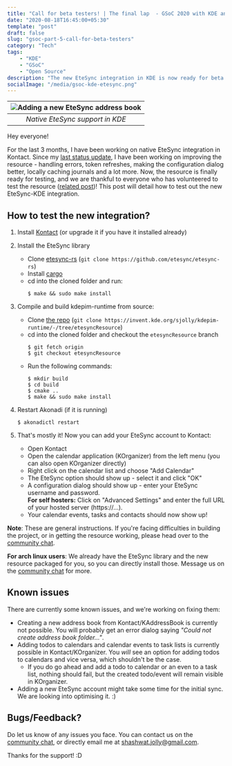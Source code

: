 ```yaml
---
title: "Call for beta testers! | The final lap  - GSoC 2020 with KDE and EteSync [Part 5]"
date: "2020-08-18T16:45:00+05:30"
template: "post"
draft: false
slug: "gsoc-part-5-call-for-beta-testers"
category: "Tech"
tags:
    - "KDE"
    - "GSoC"
    - "Open Source"
description: "The new EteSync integration in KDE is now ready for beta testing!"
socialImage: "/media/gsoc-kde-etesync.png"
---
```


| ![Adding a new EteSync address book](/media/EteSync-resource-visible-logo.png) |
| :----------------------------------------------------------------------------: |
|                        _Native EteSync support in KDE_                         |

Hey everyone!

For the last 3 months, I have been working on native EteSync integration in Kontact. Since my [last status update](https://www.thejollyblog.tech/posts/KDE/gsoc-part-4-adding-etesync-calendars-tasks), I have been working on improving the resource - handling errors, token refreshes, making the configuration dialog better, locally caching journals and a lot more. Now, the resource is finally ready for testing, and we are thankful to everyone who has volunteered to test the resource ([related post](https://blog.etesync.com/gnome-and-kde-integrations-looking-for-beta-testers/))! This post will detail how to test out the new EteSync-KDE integration.

## How to test the new integration?

1. Install [Kontact](https://kde.org/applications/en/office/org.kde.kontact) (or upgrade it if you have it installed already)
2. Install the EteSync library

    - Clone [etesync-rs](https://github.com/etesync/etesync-rs) (`git clone https://github.com/etesync/etesync-rs`)
    - Install [cargo](https://doc.rust-lang.org/cargo/getting-started/installation.html)
    - cd into the cloned folder and run:
        ```shell
        $ make && sudo make install
        ```

3. Compile and build kdepim-runtime from source:
    - Clone [the repo](https://invent.kde.org/sjolly/kdepim-runtime/-/tree/etesyncResource) (`git clone https://invent.kde.org/sjolly/kdepim-runtime/-/tree/etesyncResource`)
    - cd into the cloned folder and checkout the `etesyncResource` branch
        ```shell
        $ git fetch origin
        $ git checkout etesyncResource
        ```
    - Run the following commands:
        ```shell
        $ mkdir build
        $ cd build
        $ cmake ..
        $ make && sudo make install
        ```
4. Restart Akonadi (if it is running)

    ```shell
    $ akonadictl restart
    ```

5. That's mostly it! Now you can add your EteSync account to Kontact:
    - Open Kontact
    - Open the calendar application (KOrganizer) from the left menu (you can also open KOrganizer directly)
    - Right click on the calendar list and choose "Add Calendar"
    - The EteSync option should show up - select it and click "OK"
    - A configuration dialog should show up - enter your EteSync username and password.
      <br>**For self hosters:** Click on "Advanced Settings" and enter the full URL of your hosted server (https://...).
    - Your calendar events, tasks and contacts should now show up!

**Note**: These are general instructions. If you're facing difficulties in building the project, or in getting the resource working, please head over to the [community chat](https://www.etesync.com/community-chat/).

**For arch linux users**: We already have the EteSync library and the new resource packaged for you, so you can directly install those. Message us on the [community chat](https://www.etesync.com/community-chat/) for more.

## Known issues

There are currently some known issues, and we're working on fixing them:

-   Creating a new address book from Kontact/KAddressBook is currently not possible. You will probably get an error dialog saying _"Could not create address book folder..."_.
-   Adding todos to calendars and calendar events to task lists is currently possible in Kontact/KOrganizer. You _will_ see an option for adding todos to calendars and vice versa, which shouldn't be the case.
    -   If you do go ahead and add a todo to calendar or an even to a task list, nothing should fail, but the created todo/event will remain visible in KOrganizer.
-   Adding a new EteSync account might take some time for the initial sync. We are looking into optimising it. :)

## Bugs/Feedback?

Do let us know of any issues you face. You can contact us on the [community chat](https://www.etesync.com/community-chat/), or directly email me at [shashwat.jolly@gmail.com](mailto:shashwat.jolly@gmail.com).

Thanks for the support! :D
